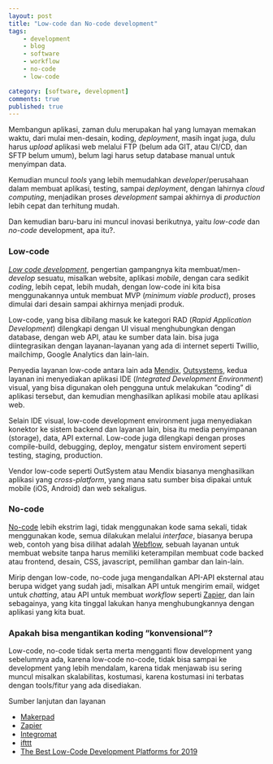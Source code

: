 ```yaml
---
layout: post
title: "Low-code dan No-code development"
tags: 
    - development
    - blog
    - software
    - workflow
    - no-code
    - low-code

category: [software, development]
comments: true
published: true
---
```


Membangun aplikasi, zaman dulu merupakan hal yang lumayan memakan waktu, dari mulai men-desain, koding, *deployment*, masih ingat juga, dulu harus *upload* aplikasi web melalui FTP (belum ada GIT, atau CI/CD, dan SFTP belum umum), belum lagi harus setup database manual untuk menyimpan data.

Kemudian muncul *tools* yang lebih memudahkan *developer*/perusahaan dalam membuat aplikasi, testing, sampai *deployment*, dengan lahirnya *cloud computing*, menjadikan proses *development* sampai akhirnya di *production* lebih cepat dan terhitung mudah.

Dan kemudian baru-baru ini muncul inovasi berikutnya, yaitu *low-code* dan *no-code* development, apa itu?.

<!--more-->

### Low-code
[*Low code development*](https://en.wikipedia.org/wiki/Low-code_development_platform), pengertian gampangnya kita membuat/men-*develop* sesuatu, misalkan website, aplikasi *mobile*, dengan cara sedikit *coding*, lebih cepat, lebih mudah, dengan low-code ini kita bisa menggunakannya untuk membuat MVP (*minimum viable product*), proses dimulai dari desain sampai akhirnya menjadi produk.

Low-code, yang bisa dibilang masuk ke kategori RAD (*Rapid Application Development*) dilengkapi dengan UI visual menghubungkan dengan database, dengan web API, atau ke sumber data lain. bisa juga diintegrasikan dengan layanan-layanan yang ada di internet seperti Twillio, mailchimp, Google Analytics dan lain-lain.

Penyedia layanan low-code antara lain ada [Mendix](https://www.mendix.com/), [Outsystems](https://www.outsystems.com/), kedua layanan ini menyediakan aplikasi IDE (*Integrated Development Environment*) visual, yang bisa digunakan oleh pengguna untuk melakukan ”coding” di aplikasi tersebut, dan kemudian menghasilkan aplikasi mobile atau aplikasi web.

Selain IDE visual, low-code development environment juga menyediakan konektor ke sistem backend dan  layanan lain, bisa itu media penyimpanan (storage), data, API external. Low-code juga dilengkapi dengan proses compile-build, debugging, deploy, mengatur sistem enviroment seperti testing, staging, production.

Vendor low-code seperti OutSystem atau Mendix biasanya menghasilkan aplikasi yang *cross-platform*, yang mana satu sumber bisa dipakai untuk mobile (iOS, Android) dan web sekaligus.

### No-code
[No-code](https://en.wikipedia.org/wiki/No-code_development_platform) lebih ekstrim lagi, tidak menggunakan kode sama sekali, tidak menggunakan kode, semua dilakukan melalui *interface*, biasanya berupa web, contoh yang bisa dilihat adalah [Webflow](https://webflow.com/), sebuah layanan untuk membuat website tanpa harus memiliki keterampilan membuat code backed atau frontend, desain, CSS, javascript, pemilihan gambar dan lain-lain.

Mirip dengan low-code, no-code juga mengandalkan API-API eksternal atau berupa widget yang sudah jadi, misalkan API untuk mengirim email, widget untuk *chatting*, atau API untuk membuat *workflow* seperti [Zapier]((https://zapier.com/)), dan lain sebagainya, yang kita tinggal lakukan hanya menghubungkannya dengan aplikasi yang kita buat.

### Apakah bisa mengantikan koding ”konvensional”?
Low-code, no-code tidak serta merta mengganti flow development yang sebelumnya ada, karena low-code no-code, tidak bisa sampai ke development yang lebih mendalam, karena tidak menjawab isu sering muncul misalkan skalabilitas, kostumasi, karena kostumasi ini terbatas dengan tools/fitur yang ada disediakan.

Sumber lanjutan dan layanan 
- [Makerpad](https://www.makerpad.co/)
- [Zapier](https://zapier.com/)
- [Integromat](https://www.integromat.com/)
- [ifttt](https://ifttt.com/)
- [The Best Low-Code Development Platforms for 2019](https://www.pcmag.com/roundup/353252/the-best-low-code-development-platforms)
